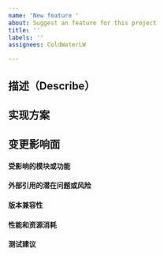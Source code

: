 ```yaml
---
name: 'New feature '
about: Suggest an feature for this project
title: ''
labels: ''
assignees: ColdWaterLW

---
```


<!-- 创建issue请填写 -->

## 描述（Describe）


<!-- - - - - - - - - - - - - - - - - - - - - - - - - - - - - - - - - - - - - - - - - - - - - - - - - - - - - - - - -->
<!-- 以下内容为issue处理人填写，创建工单时请不要不要删除 -->

## 实现方案

## 变更影响面
<!-- 必须包含但不限于从以下方面进行影响面评估（更详细信息参考研发内部开发规范） -->
#### 受影响的模块或功能
<!-- 必须指明对用户使用流程和后台工作流的影响 -->
#### 外部引用的潜在问题或风险
<!-- 包括替换第三方包、引入新包的影响 -->
#### 版本兼容性
<!-- 破坏性变更的说明和处理措施 -->
#### 性能和资源消耗
#### 测试建议
<!-- 如果有特定的测试方法或策略可用于验证变更的影响，建议提供相应的测试建议 -->
